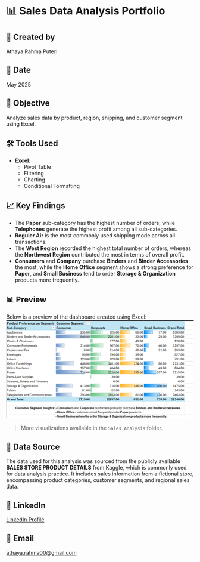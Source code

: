 # 📊 Sales Data Analysis Portfolio

## 👤 Created by
Athaya Rahma Puteri

## 📅 Date
May 2025

## 🎯 Objective
Analyze sales data by product, region, shipping, and customer segment using Excel.

## 🛠 Tools Used
- **Excel**:
  - Pivot Table
  - Filtering
  - Charting
  - Conditional Formatting

## 📈 Key Findings
- The **Paper** sub-category has the highest number of orders, while **Telephones** generate the highest profit among all sub-categories.
- **Reguler Air** is the most commonly used shipping mode across all transactions.
- The **West Region** recorded the highest total number of orders, whereas the **Northwest Region** contributed the most in terms of overall profit.
- **Consumers** and **Company** purchase **Binders** and **Binder Accessories** the most, while the **Home Office** segment shows a strong preference for **Paper**, and **Small Business** tend to order **Storage & Organization** products more frequently.

## 📊 Preview
Below is a preview of the dashboard created using Excel:
![Sales Dashboard Preview](./preview.png)
> More visualizations available in the `Sales Analysis` folder.

## 📂 Data Source
The data used for this analysis was sourced from the publicly available **SALES STORE PRODUCT DETAILS** from Kaggle, which is commonly used for data analysis practice. It includes sales information from a fictional store, encompassing product categories, customer segments, and regional sales data.

## 🔗 LinkedIn
[LinkedIn Profile](http://www.linkedin.com/in/athaya-rahma-puteri)

## 📧 Email
athaya.rahma00@gmail.com
